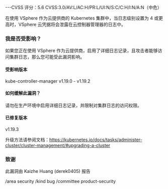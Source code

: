 ---CVSS 评分：5.6 CVSS:3.0/AV:L/AC:H/PR:L/UI:N/S:C/C:H/I:N/A:N（中危）

在使用 VSphere 作为云提供商的 Kubernetes 集群中，当日志级别设置为 4 或更高时，VSphere 云凭据将会泄露在云控制器管理器的日志中。

### 我是否受影响？
如果您正在使用 VSphere 作为云提供商，启用了详细日志记录，且攻击者能够访问集群日志，那么您可能受此漏洞影响。

#### 受影响版本
kube-controller-manager v1.19.0 - v1.19.2

#### 如何缓解此漏洞？
请勿在生产环境中启用详细日志记录，并限制对集群日志的访问权限。

#### 已修复版本
v1.19.3

升级方法请参阅文档：https://kubernetes.io/docs/tasks/administer-cluster/cluster-management/#upgrading-a-cluster

### 致谢
此漏洞由 Kaizhe Huang (derek0405) 报告

/area security
/kind bug
/committee product-security
